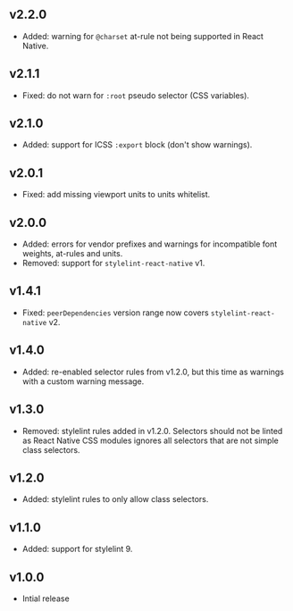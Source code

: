 ## v2.2.0

- Added: warning for `@charset` at-rule not being supported in React Native.

## v2.1.1

- Fixed: do not warn for `:root` pseudo selector (CSS variables).

## v2.1.0

- Added: support for ICSS `:export` block (don't show warnings).

## v2.0.1

- Fixed: add missing viewport units to units whitelist.

## v2.0.0

- Added: errors for vendor prefixes and warnings for incompatible font weights, at-rules and units.
- Removed: support for `stylelint-react-native` v1.

## v1.4.1

- Fixed: `peerDependencies` version range now covers `stylelint-react-native` v2.

## v1.4.0

- Added: re-enabled selector rules from v1.2.0, but this time as warnings with a custom warning message.

## v1.3.0

- Removed: stylelint rules added in v1.2.0. Selectors should not be linted as React Native CSS modules ignores all selectors that are not simple class selectors.

## v1.2.0

- Added: stylelint rules to only allow class selectors.

## v1.1.0

- Added: support for stylelint 9.

## v1.0.0

- Intial release
